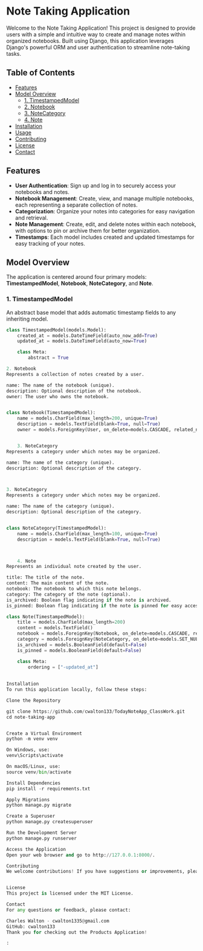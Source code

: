 # Note Taking Application

Welcome to the Note Taking Application! This project is designed to provide users with a simple and intuitive way to create and manage notes within organized notebooks. Built using Django, this application leverages Django's powerful ORM and user authentication to streamline note-taking tasks.

## Table of Contents

- [Features](#features)
- [Model Overview](#model-overview)
  - [1. TimestampedModel](#1-timestampedmodel)
  - [2. Notebook](#2-notebook)
  - [3. NoteCategory](#3-notecategory)
  - [4. Note](#4-note)
- [Installation](#installation)
- [Usage](#usage)
- [Contributing](#contributing)
- [License](#license)
- [Contact](#contact)

## Features

- **User Authentication**: Sign up and log in to securely access your notebooks and notes.
- **Notebook Management**: Create, view, and manage multiple notebooks, each representing a separate collection of notes.
- **Categorization**: Organize your notes into categories for easy navigation and retrieval.
- **Note Management**: Create, edit, and delete notes within each notebook, with options to pin or archive them for better organization.
- **Timestamps**: Each model includes created and updated timestamps for easy tracking of your notes.

## Model Overview

The application is centered around four primary models: **TimestampedModel**, **Notebook**, **NoteCategory**, and **Note**.

### 1. TimestampedModel

An abstract base model that adds automatic timestamp fields to any inheriting model.

```python
class TimestampedModel(models.Model):
    created_at = models.DateTimeField(auto_now_add=True)
    updated_at = models.DateTimeField(auto_now=True)

    class Meta:
        abstract = True

2. Notebook
Represents a collection of notes created by a user.

name: The name of the notebook (unique).
description: Optional description of the notebook.
owner: The user who owns the notebook.


class Notebook(TimestampedModel):
    name = models.CharField(max_length=200, unique=True)
    description = models.TextField(blank=True, null=True)
    owner = models.ForeignKey(User, on_delete=models.CASCADE, related_name="notebooks")


    3. NoteCategory
Represents a category under which notes may be organized.

name: The name of the category (unique).
description: Optional description of the category.



3. NoteCategory
Represents a category under which notes may be organized.

name: The name of the category (unique).
description: Optional description of the category.


class NoteCategory(TimestampedModel):
    name = models.CharField(max_length=100, unique=True)
    description = models.TextField(blank=True, null=True)



    4. Note
Represents an individual note created by the user.

title: The title of the note.
content: The main content of the note.
notebook: The notebook to which this note belongs.
category: The category of the note (optional).
is_archived: Boolean flag indicating if the note is archived.
is_pinned: Boolean flag indicating if the note is pinned for easy access.

class Note(TimestampedModel):
    title = models.CharField(max_length=200)
    content = models.TextField()
    notebook = models.ForeignKey(Notebook, on_delete=models.CASCADE, related_name="notes")
    category = models.ForeignKey(NoteCategory, on_delete=models.SET_NULL, null=True, blank=True, related_name="notes")
    is_archived = models.BooleanField(default=False)
    is_pinned = models.BooleanField(default=False)

    class Meta:
        ordering = ["-updated_at"]
        
        
Installation
To run this application locally, follow these steps:

Clone the Repository

git clone https://github.com/cwalton133/TodayNoteApp_ClassWork.git
cd note-taking-app


Create a Virtual Environment
python -m venv venv

On Windows, use:
venv\Scripts\activate

On macOS/Linux, use:
source venv/bin/activate

Install Dependencies
pip install -r requirements.txt

Apply Migrations
python manage.py migrate

Create a Superuser
python manage.py createsuperuser

Run the Development Server
python manage.py runserver

Access the Application
Open your web browser and go to http://127.0.0.1:8000/.

Contributing
We welcome contributions! If you have suggestions or improvements, please fork the repository, create a new branch, and submit a pull request.


License
This project is licensed under the MIT License.

Contact
For any questions or feedback, please contact:

Charles Walton - cwalton1335@gmail.com
GitHub: cwalton133
Thank you for checking out the Products Application!

:
